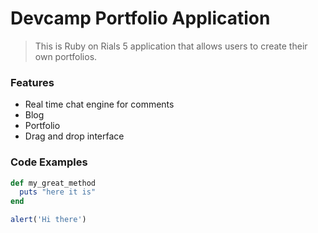 # Devcamp Portfolio Application

> This is Ruby on Rials 5 application that allows users to create their own portfolios.

### Features

- Real time chat engine for comments
- Blog
- Portfolio
- Drag and drop interface

### Code Examples

```ruby
def my_great_method
  puts "here it is"
end
```

```javascript
alert('Hi there')
```